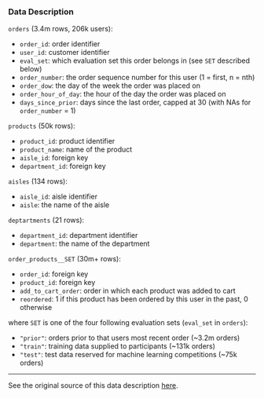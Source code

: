 ### Data Description

`orders` (3.4m rows, 206k users):
* `order_id`: order identifier
* `user_id`: customer identifier
* `eval_set`: which evaluation set this order belongs in (see `SET` described below)
* `order_number`: the order sequence number for this user (1 = first, n = nth)
* `order_dow`: the day of the week the order was placed on
* `order_hour_of_day`: the hour of the day the order was placed on
* `days_since_prior`: days since the last order, capped at 30 (with NAs for `order_number` = 1)

`products` (50k rows):
* `product_id`: product identifier
* `product_name`: name of the product
* `aisle_id`: foreign key
* `department_id`: foreign key

`aisles` (134 rows):
* `aisle_id`: aisle identifier
* `aisle`: the name of the aisle

`deptartments` (21 rows):
* `department_id`: department identifier
* `department`: the name of the department

`order_products__SET` (30m+ rows):
* `order_id`: foreign key
* `product_id`: foreign key
* `add_to_cart_order`: order in which each product was added to cart
* `reordered`: 1 if this product has been ordered by this user in the past, 0 otherwise

where `SET` is one of the four following evaluation sets (`eval_set` in `orders`):
* `"prior"`: orders prior to that users most recent order (~3.2m orders)
* `"train"`: training data supplied to participants (~131k orders)
* `"test"`: test data reserved for machine learning competitions (~75k orders)

-----------------------------------

See the original source of this data description [here](https://gist.github.com/jeremystan/c3b39d947d9b88b3ccff3147dbcf6c6b).